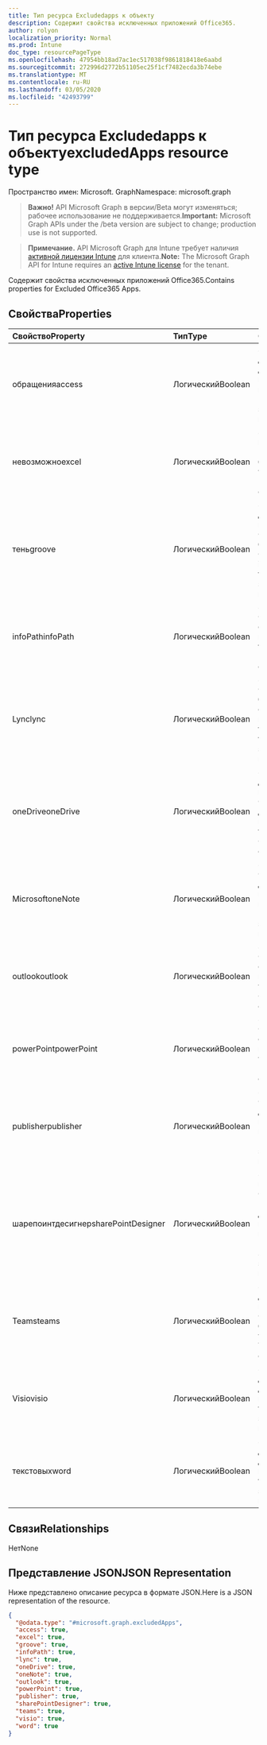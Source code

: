 ```yaml
---
title: Тип ресурса Excludedapps к объекту
description: Содержит свойства исключенных приложений Office365.
author: rolyon
localization_priority: Normal
ms.prod: Intune
doc_type: resourcePageType
ms.openlocfilehash: 47954bb18ad7ac1ec517038f9861818418e6aabd
ms.sourcegitcommit: 272996d2772b51105ec25f1cf7482ecda3b74ebe
ms.translationtype: MT
ms.contentlocale: ru-RU
ms.lasthandoff: 03/05/2020
ms.locfileid: "42493799"
---
```

# <a name="excludedapps-resource-type"></a><span data-ttu-id="9fd84-103">Тип ресурса Excludedapps к объекту</span><span class="sxs-lookup"><span data-stu-id="9fd84-103">excludedApps resource type</span></span>

<span data-ttu-id="9fd84-104">Пространство имен: Microsoft. Graph</span><span class="sxs-lookup"><span data-stu-id="9fd84-104">Namespace: microsoft.graph</span></span>

> <span data-ttu-id="9fd84-105">**Важно!** API Microsoft Graph в версии/Beta могут изменяться; рабочее использование не поддерживается.</span><span class="sxs-lookup"><span data-stu-id="9fd84-105">**Important:** Microsoft Graph APIs under the /beta version are subject to change; production use is not supported.</span></span>

> <span data-ttu-id="9fd84-106">**Примечание.** API Microsoft Graph для Intune требует наличия [активной лицензии Intune](https://go.microsoft.com/fwlink/?linkid=839381) для клиента.</span><span class="sxs-lookup"><span data-stu-id="9fd84-106">**Note:** The Microsoft Graph API for Intune requires an [active Intune license](https://go.microsoft.com/fwlink/?linkid=839381) for the tenant.</span></span>

<span data-ttu-id="9fd84-107">Содержит свойства исключенных приложений Office365.</span><span class="sxs-lookup"><span data-stu-id="9fd84-107">Contains properties for Excluded Office365 Apps.</span></span>

## <a name="properties"></a><span data-ttu-id="9fd84-108">Свойства</span><span class="sxs-lookup"><span data-stu-id="9fd84-108">Properties</span></span>
|<span data-ttu-id="9fd84-109">Свойство</span><span class="sxs-lookup"><span data-stu-id="9fd84-109">Property</span></span>|<span data-ttu-id="9fd84-110">Тип</span><span class="sxs-lookup"><span data-stu-id="9fd84-110">Type</span></span>|<span data-ttu-id="9fd84-111">Описание</span><span class="sxs-lookup"><span data-stu-id="9fd84-111">Description</span></span>|
|:---|:---|:---|
|<span data-ttu-id="9fd84-112">обращения</span><span class="sxs-lookup"><span data-stu-id="9fd84-112">access</span></span>|<span data-ttu-id="9fd84-113">Логический</span><span class="sxs-lookup"><span data-stu-id="9fd84-113">Boolean</span></span>|<span data-ttu-id="9fd84-114">Значение, если доступ к MS Office должен быть исключен или нет.</span><span class="sxs-lookup"><span data-stu-id="9fd84-114">The value for if MS Office Access should be excluded or not.</span></span>|
|<span data-ttu-id="9fd84-115">невозможно</span><span class="sxs-lookup"><span data-stu-id="9fd84-115">excel</span></span>|<span data-ttu-id="9fd84-116">Логический</span><span class="sxs-lookup"><span data-stu-id="9fd84-116">Boolean</span></span>|<span data-ttu-id="9fd84-117">Значение, заданное в поле IF MS Office Excel, не должно быть исключено.</span><span class="sxs-lookup"><span data-stu-id="9fd84-117">The value for if MS Office Excel should be excluded or not.</span></span>|
|<span data-ttu-id="9fd84-118">тень</span><span class="sxs-lookup"><span data-stu-id="9fd84-118">groove</span></span>|<span data-ttu-id="9fd84-119">Логический</span><span class="sxs-lookup"><span data-stu-id="9fd84-119">Boolean</span></span>|<span data-ttu-id="9fd84-120">Значение, которое должно быть исключено, если MS Office OneDrive для бизнеса — Groove.</span><span class="sxs-lookup"><span data-stu-id="9fd84-120">The value for if MS Office OneDrive for Business - Groove should be excluded or not.</span></span>|
|<span data-ttu-id="9fd84-121">infoPath</span><span class="sxs-lookup"><span data-stu-id="9fd84-121">infoPath</span></span>|<span data-ttu-id="9fd84-122">Логический</span><span class="sxs-lookup"><span data-stu-id="9fd84-122">Boolean</span></span>|<span data-ttu-id="9fd84-123">Значение, если MS Office InfoPath следует исключить.</span><span class="sxs-lookup"><span data-stu-id="9fd84-123">The value for if MS Office InfoPath should be excluded or not.</span></span>|
|<span data-ttu-id="9fd84-124">Lync</span><span class="sxs-lookup"><span data-stu-id="9fd84-124">lync</span></span>|<span data-ttu-id="9fd84-125">Логический</span><span class="sxs-lookup"><span data-stu-id="9fd84-125">Boolean</span></span>|<span data-ttu-id="9fd84-126">Значение, если MS Office Skype для бизнеса — не следует исключать.</span><span class="sxs-lookup"><span data-stu-id="9fd84-126">The value for if MS Office Skype for Business - Lync should be excluded or not.</span></span>|
|<span data-ttu-id="9fd84-127">oneDrive</span><span class="sxs-lookup"><span data-stu-id="9fd84-127">oneDrive</span></span>|<span data-ttu-id="9fd84-128">Логический</span><span class="sxs-lookup"><span data-stu-id="9fd84-128">Boolean</span></span>|<span data-ttu-id="9fd84-129">Значение, которое должно быть исключено, если MS Office OneDrive должен быть исключен.</span><span class="sxs-lookup"><span data-stu-id="9fd84-129">The value for if MS Office OneDrive should be excluded or not.</span></span>|
|<span data-ttu-id="9fd84-130">Microsoft</span><span class="sxs-lookup"><span data-stu-id="9fd84-130">oneNote</span></span>|<span data-ttu-id="9fd84-131">Логический</span><span class="sxs-lookup"><span data-stu-id="9fd84-131">Boolean</span></span>|<span data-ttu-id="9fd84-132">Значение, если MS Office OneNote должен быть исключен или нет.</span><span class="sxs-lookup"><span data-stu-id="9fd84-132">The value for if MS Office OneNote should be excluded or not.</span></span>|
|<span data-ttu-id="9fd84-133">outlook</span><span class="sxs-lookup"><span data-stu-id="9fd84-133">outlook</span></span>|<span data-ttu-id="9fd84-134">Логический</span><span class="sxs-lookup"><span data-stu-id="9fd84-134">Boolean</span></span>|<span data-ttu-id="9fd84-135">Значение, если MS Office Outlook следует исключить из проверки.</span><span class="sxs-lookup"><span data-stu-id="9fd84-135">The value for if MS Office Outlook should be excluded or not.</span></span>|
|<span data-ttu-id="9fd84-136">powerPoint</span><span class="sxs-lookup"><span data-stu-id="9fd84-136">powerPoint</span></span>|<span data-ttu-id="9fd84-137">Логический</span><span class="sxs-lookup"><span data-stu-id="9fd84-137">Boolean</span></span>|<span data-ttu-id="9fd84-138">Значение, если MS Office PowerPoint следует исключить из проверки.</span><span class="sxs-lookup"><span data-stu-id="9fd84-138">The value for if MS Office PowerPoint should be excluded or not.</span></span>|
|<span data-ttu-id="9fd84-139">publisher</span><span class="sxs-lookup"><span data-stu-id="9fd84-139">publisher</span></span>|<span data-ttu-id="9fd84-140">Логический</span><span class="sxs-lookup"><span data-stu-id="9fd84-140">Boolean</span></span>|<span data-ttu-id="9fd84-141">Значение, если MS Office Publisher должен быть исключен или нет.</span><span class="sxs-lookup"><span data-stu-id="9fd84-141">The value for if MS Office Publisher should be excluded or not.</span></span>|
|<span data-ttu-id="9fd84-142">шарепоинтдесигнер</span><span class="sxs-lookup"><span data-stu-id="9fd84-142">sharePointDesigner</span></span>|<span data-ttu-id="9fd84-143">Логический</span><span class="sxs-lookup"><span data-stu-id="9fd84-143">Boolean</span></span>|<span data-ttu-id="9fd84-144">Значение для параметра if MS Office Шарепоинтдесигнер должно быть исключено или нет.</span><span class="sxs-lookup"><span data-stu-id="9fd84-144">The value for if MS Office SharePointDesigner should be excluded or not.</span></span>|
|<span data-ttu-id="9fd84-145">Teams</span><span class="sxs-lookup"><span data-stu-id="9fd84-145">teams</span></span>|<span data-ttu-id="9fd84-146">Логический</span><span class="sxs-lookup"><span data-stu-id="9fd84-146">Boolean</span></span>|<span data-ttu-id="9fd84-147">Значение, которое должно быть исключено, если MS Office Teams должен быть исключен.</span><span class="sxs-lookup"><span data-stu-id="9fd84-147">The value for if MS Office Teams should be excluded or not.</span></span>|
|<span data-ttu-id="9fd84-148">Visio</span><span class="sxs-lookup"><span data-stu-id="9fd84-148">visio</span></span>|<span data-ttu-id="9fd84-149">Логический</span><span class="sxs-lookup"><span data-stu-id="9fd84-149">Boolean</span></span>|<span data-ttu-id="9fd84-150">Значение, заданное для if MS Office Visio, должно быть исключено.</span><span class="sxs-lookup"><span data-stu-id="9fd84-150">The value for if MS Office Visio should be excluded or not.</span></span>|
|<span data-ttu-id="9fd84-151">текстовых</span><span class="sxs-lookup"><span data-stu-id="9fd84-151">word</span></span>|<span data-ttu-id="9fd84-152">Логический</span><span class="sxs-lookup"><span data-stu-id="9fd84-152">Boolean</span></span>|<span data-ttu-id="9fd84-153">Значение, заданное для if MS Office Word, должно быть исключено.</span><span class="sxs-lookup"><span data-stu-id="9fd84-153">The value for if MS Office Word should be excluded or not.</span></span>|

## <a name="relationships"></a><span data-ttu-id="9fd84-154">Связи</span><span class="sxs-lookup"><span data-stu-id="9fd84-154">Relationships</span></span>
<span data-ttu-id="9fd84-155">Нет</span><span class="sxs-lookup"><span data-stu-id="9fd84-155">None</span></span>

## <a name="json-representation"></a><span data-ttu-id="9fd84-156">Представление JSON</span><span class="sxs-lookup"><span data-stu-id="9fd84-156">JSON Representation</span></span>
<span data-ttu-id="9fd84-157">Ниже представлено описание ресурса в формате JSON.</span><span class="sxs-lookup"><span data-stu-id="9fd84-157">Here is a JSON representation of the resource.</span></span>
<!-- {
  "blockType": "resource",
  "@odata.type": "microsoft.graph.excludedApps"
}
-->
``` json
{
  "@odata.type": "#microsoft.graph.excludedApps",
  "access": true,
  "excel": true,
  "groove": true,
  "infoPath": true,
  "lync": true,
  "oneDrive": true,
  "oneNote": true,
  "outlook": true,
  "powerPoint": true,
  "publisher": true,
  "sharePointDesigner": true,
  "teams": true,
  "visio": true,
  "word": true
}
```



